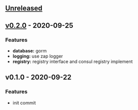 <a name="unreleased"></a>
## [Unreleased]


<a name="v0.2.0"></a>
## [v0.2.0] - 2020-09-25
### Features
- **database:** gorm
- **logging:** use zap logger
- **registry:** registry interface and consul registry implement


<a name="v0.1.0"></a>
## v0.1.0 - 2020-09-22
### Features
- init commit


[Unreleased]: https://github.com/Huangkai1008/micro-kit/compare/v0.2.0...HEAD
[v0.2.0]: https://github.com/Huangkai1008/micro-kit/compare/v0.1.0...v0.2.0
